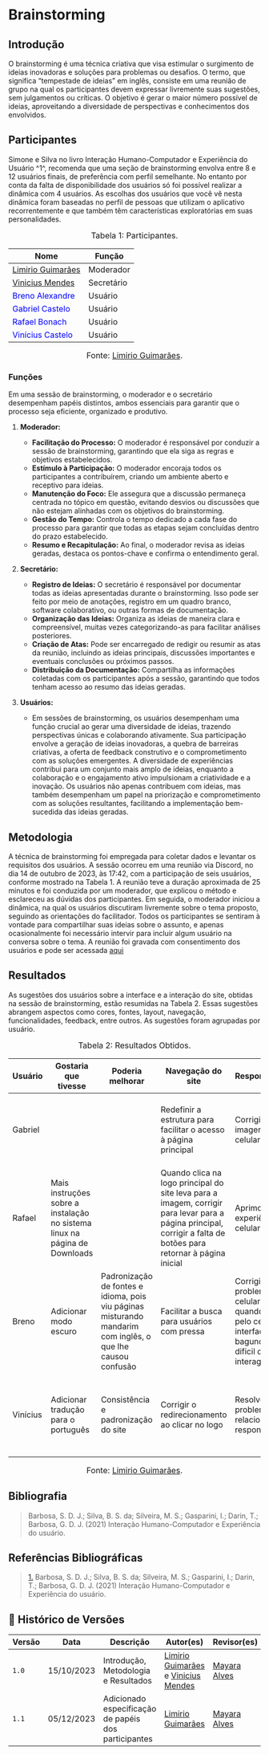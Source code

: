 # Brainstorming 

## Introdução

O brainstorming é uma técnica criativa que visa estimular o surgimento de ideias inovadoras e soluções para problemas ou desafios. O termo, que significa “tempestade de ideias” em inglês, consiste em uma reunião de grupo na qual os participantes devem expressar livremente suas sugestões, sem julgamentos ou críticas. O objetivo é gerar o maior número possível de ideias, aproveitando a diversidade de perspectivas e conhecimentos dos envolvidos.

## Participantes

Simone e Silva no livro Interação Humano-Computador e Experiência do Usuário ^1^, recomenda que uma seção de brainstorming envolva entre 8 e 12 usuários finais, de preferência com perfil semelhante. No entanto por conta da falta de disponibilidade dos usuários só foi possível realizar a dinâmica com 4 usuários. As escolhas dos usuários que você vê nesta dinâmica foram baseadas no perfil de pessoas que utilizam o aplicativo recorrentemente e que também têm características exploratórias em suas personalidades.

<font size="3"><p style="text-align: center">Tabela 1: Participantes.</p></font>

<center>

Nome| Função|
-----|---------|
[Limirio Guimarães](https://github.com/LimirioGuimaraes) |  Moderador
[Vinicius Mendes](https://github.com/yabamiah)           |  Secretário
<span style = "color: blue"> Breno Alexandre</span>      |  Usuário
<span style = "color: blue"> Gabriel Castelo </span>     |  Usuário
<span style = "color: blue"> Rafael Bonach </span>       |  Usuário
<span style = "color: blue"> Vinícius Castelo</span>     |  Usuário

</center>

<font size="3"><p style="text-align: center">Fonte: [Limirio Guimarães](https://github.com/LimirioGuimaraes).</p></font>

### Funções

Em uma sessão de brainstorming, o moderador e o secretário desempenham papéis distintos, ambos essenciais para garantir que o processo seja eficiente, organizado e produtivo.

1. **Moderador:**
   - **Facilitação do Processo:** O moderador é responsável por conduzir a sessão de brainstorming, garantindo que ela siga as regras e objetivos estabelecidos.
   - **Estímulo à Participação:** O moderador encoraja todos os participantes a contribuírem, criando um ambiente aberto e receptivo para ideias.
   - **Manutenção do Foco:** Ele assegura que a discussão permaneça centrada no tópico em questão, evitando desvios ou discussões que não estejam alinhadas com os objetivos do brainstorming.
   - **Gestão do Tempo:** Controla o tempo dedicado a cada fase do processo para garantir que todas as etapas sejam concluídas dentro do prazo estabelecido.
   - **Resumo e Recapitulação:** Ao final, o moderador revisa as ideias geradas, destaca os pontos-chave e confirma o entendimento geral.

2. **Secretário:**
   - **Registro de Ideias:** O secretário é responsável por documentar todas as ideias apresentadas durante o brainstorming. Isso pode ser feito por meio de anotações, registro em um quadro branco, software colaborativo, ou outras formas de documentação.
   - **Organização das Ideias:** Organiza as ideias de maneira clara e compreensível, muitas vezes categorizando-as para facilitar análises posteriores.
   - **Criação de Atas:** Pode ser encarregado de redigir ou resumir as atas da reunião, incluindo as ideias principais, discussões importantes e eventuais conclusões ou próximos passos.
   - **Distribuição da Documentação:** Compartilha as informações coletadas com os participantes após a sessão, garantindo que todos tenham acesso ao resumo das ideias geradas.

3. **Usuários:**
   - Em sessões de brainstorming, os usuários desempenham uma função crucial ao gerar uma diversidade de ideias, trazendo perspectivas únicas e colaborando ativamente. Sua participação envolve a geração de ideias inovadoras, a quebra de barreiras criativas, a oferta de feedback construtivo e o comprometimento com as soluções emergentes. A diversidade de experiências contribui para um conjunto mais amplo de ideias, enquanto a colaboração e o engajamento ativo impulsionam a criatividade e a inovação. Os usuários não apenas contribuem com ideias, mas também desempenham um papel na priorização e comprometimento com as soluções resultantes, facilitando a implementação bem-sucedida das ideias geradas.

## Metodologia

A técnica de brainstorming foi empregada para coletar dados e levantar os requisitos dos usuários. A sessão ocorreu em uma reunião via Discord, no dia  14 de outubro de 2023, às 17:42, com a participação de seis usuários, conforme mostrado na Tabela 1. A reunião teve a duração aproximada de 25 minutos e foi conduzida por um moderador, que explicou o método e esclareceu as dúvidas dos participantes. Em seguida, o moderador iniciou a dinâmica, na qual os usuários discutiram livremente sobre o tema proposto, seguindo as orientações do facilitador. Todos os participantes se sentiram à vontade para compartilhar suas ideias sobre o assunto, e apenas ocasionalmente foi necessário intervir para incluir algum usuário na conversa sobre o tema. A reunião foi gravada com consentimento dos usuários e pode ser acessada [aqui](https://youtu.be/RSev56lJzfo)


## Resultados

As sugestões dos usuários sobre a interface e a interação do site, obtidas na sessão de brainstorming, estão resumidas na Tabela 2. Essas sugestões abrangem aspectos como cores, fontes, layout, navegação, funcionalidades, feedback, entre outros. As sugestões foram agrupadas por usuário.

<font size="3"><p style="text-align: center">Tabela 2: Resultados Obtidos.</p></font>

<center>

| Usuário | Gostaria que tivesse | Poderia melhorar | Navegação do site | Responsividade | Acessibilidade | Clareza de informações | Funcionalidade interativas | Design estético | Integração com mídias sociais |
|---------|----------------------|------------------|--------------------|----------------|----------------|------------------------|---------------------------|-----------------|----------------------------|
| Gabriel |                      |                  | Redefinir a estrutura para facilitar o acesso à página principal | Corrigir corte de imagens no celular | Adicionar suporte para outros idiomas | Simplificar a organização das informações | Modularizar informações, especialmente a lista de sistemas operacionais testados | Adicionar barras de pesquisa para facilitar a busca | Acha que somente o fórum do próprio site é o suficiente |
| Rafael  | Mais instruções sobre a instalação no sistema linux na página de Downloads |                  | Quando clica na logo principal do site leva para a imagem, corrigir para levar para a página principal, corrigir a falta de botões para retornar à página inicial | Aprimorar a experiência no celular | Incluir opções para aumentar o tamanho das fontes | Simplificar a adição de informações na página principal |                           | Organizar informações em blocos, reduzir texto e adicionar mais imagens, adotar barra retrátil e diminuir poluição visual | Concorda em integrar para atualizações e avisos |
| Breno   | Adicionar modo escuro | Padronização de fontes e idioma, pois viu páginas misturando mandarim com inglês, o que lhe causou confusão  | Facilitar a busca para usuários com pressa  | Corrigir problemas no celular, pois quando acessa pelo celular a interface fica bagunçada e dificil de interagir  | Permitir ajuste no tamanho das fontes  | Aprimorar apresentação das informações, especialmente para usuários de Mac  |                           | Melhorar responsividade, padronizar fontes e redesenhar a página de doações  | Não acha necessário haver a integração |
| Vinícius  | Adicionar tradução para o português  | Consistência e padronização do site  | Corrigir o redirecionamento ao clicar no logo  | Resolver problemas relacionados à responsividade  | Concordar com sugestões de outros membros  | Adicionar suporte a pesquisa dentro da documentação  | Incluir uma barra de pesquisa por palavra-chave  | Refazer o site, adotar temas de cores como petra e simetria nas barras  | Não acha necessário haver a integração, acha que o fórum do site já é o suficiente |

</center>

<font size="3"><p style="text-align: center">Fonte: [Limirio Guimarães](https://github.com/LimirioGuimaraes).</p></font>

## Bibliografia

> Barbosa, S. D. J.; Silva, B. S. da; Silveira, M. S.; Gasparini, I.; Darin, T.; Barbosa, G. D. J. (2021) Interação Humano-Computador e Experiência do usuário.

## Referências Bibliográficas

> <a id=“RP1” href=“#TEC1”>1.</a> Barbosa, S. D. J.; Silva, B. S. da; Silveira, M. S.; Gasparini, I.; Darin, T.; Barbosa, G. D. J. (2021) Interação Humano-Computador e Experiência do usuário.

## 📑 Histórico de Versões

Versão  | Data | Descrição | Autor(es) | Revisor(es)
---------- | -----  | ------ | ---------- | ----------
 `1.0` | 15/10/2023 | Introdução, Metodologia e Resultados |[Limirio Guimarães](https://github.com/LimirioGuimaraes) e [Vinicius Mendes](https://github.com/yabamiah) | [Mayara Alves](https://github.com/Mayara-tech)
 `1.1` | 05/12/2023 | Adicionado especificação de papéis dos participantes |[Limirio Guimarães](https://github.com/LimirioGuimaraes) | [Mayara Alves](https://github.com/Mayara-tech)
 

